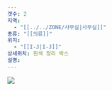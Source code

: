 ```yaml
---
갯수: 2
지역:
  - "[[../../ZONE/사무실|사무실]]"
종류: "[[의류]]"
위치:
  - "[[I-J|I-J]]"
상세위치: 흰색 정리 박스
설명:
---
```



![](http://192.168.50.22/devices/240907_IMG_0054.jpg)
